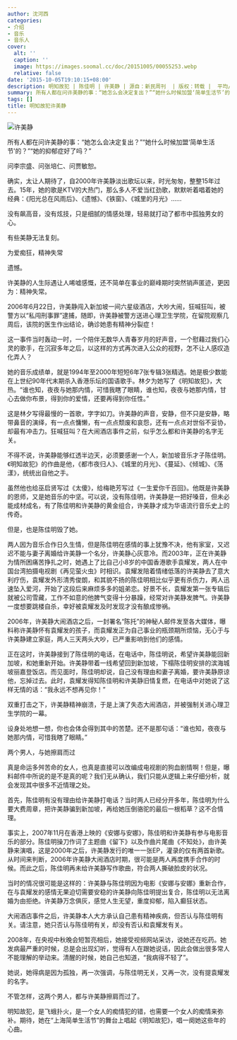 ```yaml
---
author: 沈河西
categories:
- 介绍
- 音乐
- 音乐人
cover:
  alt: ''
  caption: ''
  image: https://images.soomal.cc/doc/20151005/00055253.webp
  relative: false
date: '2015-10-05T19:10:15+08:00'
description: 明知故犯 | 陈佳明 | 许美静 | 源自：新民周刊  | 版权：转载 |  平均/总评分：10.00/20
summary: 所有人都在问许美静的事：“她怎么会决定复出？”“她什么时候加盟‘简单生活节’的？”“她的抑郁症好了吗？”问李宗盛、问张培仁、问贾敏恕。确实，太让人期待了，自2000年许美静淡出歌坛以来，时光匆匆，整整15年过去。15年，她的歌是KTV的大热门，那么多人不爱当红劲歌，默默听着唱着她的经典……
tags: []
title: 明知故犯许美静
---
```


![许美静](https://images.soomal.cc/doc/20151005/00055253.webp)





所有人都在问许美静的事：“她怎么会决定复出？”“她什么时候加盟‘简单生活节’的？”“她的抑郁症好了吗？”

问李宗盛、问张培仁、问贾敏恕。

确实，太让人期待了，自2000年许美静淡出歌坛以来，时光匆匆，整整15年过去。15年，她的歌是KTV的大热门，那么多人不爱当红劲歌，默默听着唱着她的经典：《阳光总在风雨后》、《遗憾》、《铁窗》、《城里的月光》……

没有飙高音，没有炫技，只是细腻的情感处理，轻易就打动了都市中孤独男女的心。

有些美静无法复刻。

为爱痴狂，精神失常

遗憾。

许美静的人生际遇让人唏嘘感慨，还不简单在事业的巅峰期时突然销声匿迹，更因为：精神失常。

2006年6月22日，许美静闯入新加坡一间六星级酒店，大吵大闹，狂喊狂叫，被警方以“私闯刑事罪”逮捕，随即，许美静被警方送进心理卫生学院，在留院观察几周后，该院的医生作出结论，确诊她患有精神分裂症！

这一事件当时轰动一时，一个陪伴无数华人青春岁月的好声音，一个慰藉过我们心灵的歌手，在沉寂多年之后，以这样的方式再次进入公众的视野，怎不让人感叹造化弄人？

她的音乐成绩单，就是1994年至2000年短短6年7张专辑3张精选。她是极少数能在上世纪90年代末期杀入香港乐坛的国语歌手。林夕为她写了《明知故犯》，大热。“谁也知，夜夜与她那内情，可惜我瞎了眼睛，谁也知，夜夜与她那内情，甘心去做你布景，得到你的爱情，还要再得到你任性。”

这是林夕写得最慢的一首歌，字字如刀。许美静的声音，安静，但不只是安静，略带鼻音的演绎，有一点点慵懒，有一点点颓废和哀怨，还有一点点对世俗不妥协，却最有冲击力。狂喊狂叫？在大闹酒店事件之前，似乎怎么都和许美静的名字无关。

不得不说，许美静能够红透半边天，必须要感谢一个人，新加坡音乐才子陈佳明。《明知故犯》的作曲是他，《都市夜归人》、《城里的月光》、《蔓延》、《倾城》、《荡漾》，统统出自他之手。

虽然他也给巫启贤写过《太傻》，给梅艳芳写过《一生爱你千百回》。他既是许美静的恩师，又是她音乐的中坚。可以说，没有陈佳明，许美静是一把好嗓音，但未必能成材成名，有了陈佳明和许美静的黄金组合，许美静才成为华语流行音乐史上的传奇。

但是，也是陈佳明毁了她。

两人因为音乐合作日久生情，但是陈佳明在感情的事上犹豫不决，他有家室，又迟迟不能与妻子离婚给许美静一个名分，许美静心灰意冷。而2003年，正在许美静为情所困痛苦挣扎之时，她遇上了比自己小8岁的中国香港歌手袁耀发，两人在中国台湾拍摄电视剧《再见萤火虫》时相识。袁耀发陪着情绪低落的许美静去了意大利疗伤，袁耀发外形清秀俊朗，和其貌不扬的陈佳明相比似乎更有杀伤力，两人迅速坠入爱河，开始了这段后来麻烦多多的姐弟恋。好景不长，袁耀发第一张专辑后就被公司雪藏，工作不如意的他脾气变得十分暴躁，经常对许美静发脾气。许美静一度想要跳楼自杀，幸好被袁耀发及时发现才没有酿成惨祸。

2006年，许美静大闹酒店之后，一封署名“陈托”的神秘人邮件发至各大媒体，曝料称许美静怀有袁耀发的孩子，而袁耀发正为自己事业的瓶颈期所烦恼，无心于与许美静建立家庭，两人三天两头大吵，已严重影响到他们的感情。

正在这时，许美静接到了陈佳明的电话，在电话中，陈佳明说，希望许美静能回新加坡，和她重新开始。许美静带着一线希望回到新加坡，下榻陈佳明安排的滨海城坡丽嘉登饭店。而见面时，陈佳明却说，自己没有理由和妻子离婚，要许美静原谅他，忘掉过去。此时，袁耀发得知陈佳明和许美静旧情复燃，在电话中对她说了这样无情的话：“我永远不想再见你！”

双重打击之下，许美静精神崩溃，于是上演了失态大闹酒店，并被强制关进心理卫生学院的一幕。

设身处地想一想，你也会体会得到其中的苦楚。还不是那句话：“谁也知，夜夜与她那内情，可惜我瞎了眼睛。”

两个男人，与她擦肩而过

真是命运多舛苦命的女人，也真是直接可以改编成电视剧的狗血剧情啊！但是，曝料邮件中所说的是不是真的呢？我们无从确认，我们只能从逻辑上来仔细分析，就会发现其中很多不近情理之处。

首先，陈佳明有没有理由给许美静打电话？当时两人已经分开多年，陈佳明为什么要大费周章，把许美静骗到新加坡，再给她压倒骆驼的最后一根稻草？这不合情理。

事实上，2007年11月在香港上映的《安娜与安娜》，陈佳明和许美静有参与电影音乐的部分。陈佳明操刀作词了主题曲《留下》以及作曲片尾曲《不知处》，由许美静来演唱，这是2000年之后，许美静发行的唯一一张EP，灌录的仅有两首新歌。从时间来判断，2006年许美静大闹酒店时期，很可能是两人再度携手合作的时候。而此之后，陈佳明再未给许美静写作歌曲，符合两人撕破脸皮的状况。

当时的情况很可能是这样的：许美静与陈佳明因为电影《安娜与安娜》重新合作，在与袁耀发的感情无果迫切需要安稳的许美静向陈佳明提出复合，陈佳明以无法离婚为由拒绝。许美静万念俱灰，感觉人生无望，重度抑郁，陷入癫狂状态。

大闹酒店事件之后，许美静本人大方承认自己患有精神疾病，但否认与陈佳明有关。请注意，她只否认与陈佳明有关，却没有否认和袁耀发有关。

2008年，在央视中秋晚会短暂亮相后，她接受视频网站采访，说她还在吃药。她发病最严重的时候，总是会出现幻听，觉得有人在跟她说话，因此会做出很多常人不能理解的举动来。清醒的时候，她自己也知道，“我病得不轻了”。

她说，她得病是因为孤独，再一次强调，与陈佳明无关，又再一次，没有提袁耀发的名字。

不管怎样，这两个男人，都与许美静擦肩而过了。

明知故犯，是飞蛾扑火，是一个女人的痴情犯的错，也需要一个女人的痴情来弥补。期待，她在“上海简单生活节”的舞台上唱起《明知故犯》，唱一阕她这些年的心曲。